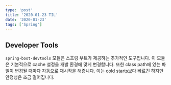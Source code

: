 ```yaml
---
type: 'post'
title: '2020-01-23 TIL'
date: '2020-01-23'
tags: ['Spring']
---
```


## Developer Tools

`spring-boot-devtools` 모듈은 스프링 부트가 제공하는 추가적인 도구입니다. 이 모듈은 기본적으로 cache 설정을 개발 환경에 맞게 변경합니다. 또한 class path에 있는 파일이 변경될 때마다 자동으로 재시작을 해줍니다. 이는 cold starts보다 빠르긴 하지만 안정성은 조금 떨어집니다.
